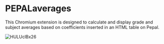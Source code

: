 # PEPALaverages
This Chromium extension is designed to calculate and display grade and subject averages based on coefficients inserted in an HTML table on Pepal.


![HULUclBx26](https://github.com/Waddenn/PEPALaverages/assets/115143365/04ab5688-4847-47c3-96c3-2423da70de8b)

